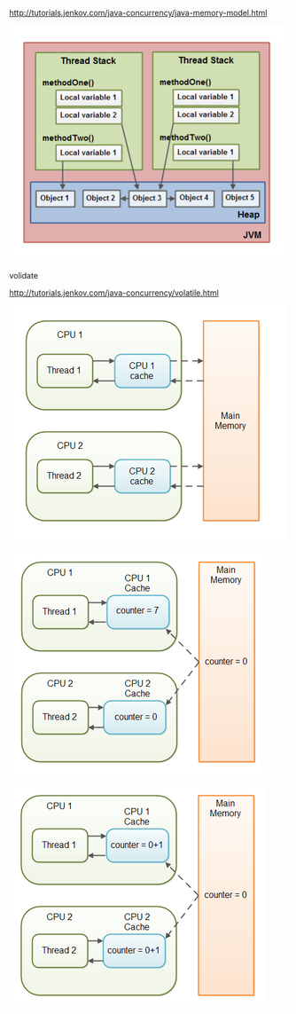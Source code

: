 



http://tutorials.jenkov.com/java-concurrency/java-memory-model.html


![](image/java-memory-model-3.png)









volidate

http://tutorials.jenkov.com/java-concurrency/volatile.html



![](image/java-volatile-1.png)



![](image/java-volatile-2.png)


![](image/java-volatile-3.png)


